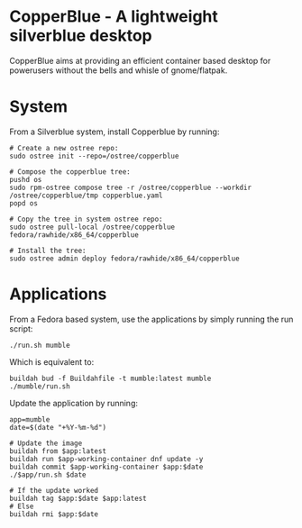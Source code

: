 CopperBlue - A lightweight silverblue desktop
=============================================

CopperBlue aims at providing an efficient container based desktop
for powerusers without the bells and whisle of gnome/flatpak.

# System

From a Silverblue system, install Copperblue by running:

```
# Create a new ostree repo:
sudo ostree init --repo=/ostree/copperblue

# Compose the copperblue tree:
pushd os
sudo rpm-ostree compose tree -r /ostree/copperblue --workdir /ostree/copperblue/tmp copperblue.yaml
popd os

# Copy the tree in system ostree repo:
sudo ostree pull-local /ostree/copperblue fedora/rawhide/x86_64/copperblue

# Install the tree:
sudo ostree admin deploy fedora/rawhide/x86_64/copperblue
```

# Applications

From a Fedora based system, use the applications by simply running the run script:

```
./run.sh mumble
```

Which is equivalent to:

```
buildah bud -f Buildahfile -t mumble:latest mumble
./mumble/run.sh
```

Update the application by running:
```
app=mumble
date=$(date "+%Y-%m-%d")

# Update the image
buildah from $app:latest
buildah run $app-working-container dnf update -y
buildah commit $app-working-container $app:$date
./$app/run.sh $date

# If the update worked
buildah tag $app:$date $app:latest
# Else
buildah rmi $app:$date
```
